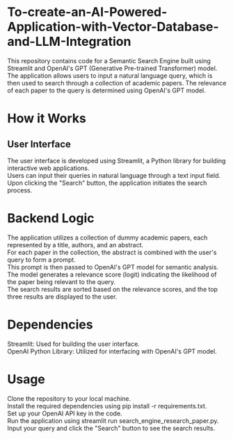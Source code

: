 # To-create-an-AI-Powered-Application-with-Vector-Database-and-LLM-Integration  

This repository contains code for a Semantic Search Engine built using Streamlit and OpenAI's GPT (Generative Pre-trained Transformer) model. The application allows users to input a natural language query, which is then used to search through a collection of academic papers. The relevance of each paper to the query is determined using OpenAI's GPT model.  

# How it Works  
## User Interface  
The user interface is developed using Streamlit, a Python library for building interactive web applications.  
Users can input their queries in natural language through a text input field.  
Upon clicking the "Search" button, the application initiates the search process.  

# Backend Logic  
The application utilizes a collection of dummy academic papers, each represented by a title, authors, and an abstract.  
For each paper in the collection, the abstract is combined with the user's query to form a prompt.  
This prompt is then passed to OpenAI's GPT model for semantic analysis.  
The model generates a relevance score (logit) indicating the likelihood of the paper being relevant to the query.  
The search results are sorted based on the relevance scores, and the top three results are displayed to the user.  

# Dependencies  
Streamlit: Used for building the user interface.  
OpenAI Python Library: Utilized for interfacing with OpenAI's GPT model.  

# Usage  
Clone the repository to your local machine.  
Install the required dependencies using pip install -r requirements.txt.  
Set up your OpenAI API key in the code.  
Run the application using streamlit run search_engine_research_paper.py.  
Input your query and click the "Search" button to see the search results.  

